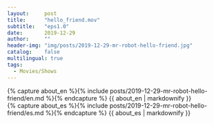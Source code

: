 ```yaml
---
layout:     post
title:      "hello_friend.mov"
subtitle:   "eps1.0"
date:       2019-12-29 
author:     ""
header-img: "img/posts/2019-12-29-mr-robot-hello-friend.jpg"
catalog:    false
multilingual: true
tags:
  - Movies/Shows
---
```


<div class="en post-container">
    {% capture about_en %}{% include posts/2019-12-29-mr-robot-hello-friend/en.md %}{% endcapture %}
    {{ about_en | markdownify }}
</div>

<div class="es post-container">
    {% capture about_es %}{% include posts/2019-12-29-mr-robot-hello-friend/es.md %}{% endcapture %}
    {{ about_es | markdownify }}
</div>
